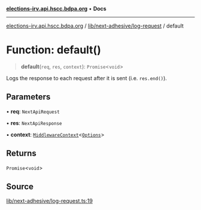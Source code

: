 [**elections-irv.api.hscc.bdpa.org**](../../../../README.md) • **Docs**

***

[elections-irv.api.hscc.bdpa.org](../../../../README.md) / [lib/next-adhesive/log-request](../README.md) / default

# Function: default()

> **default**(`req`, `res`, `context`): `Promise`\<`void`\>

Logs the response to each request after it is sent (i.e. `res.end()`).

## Parameters

• **req**: `NextApiRequest`

• **res**: `NextApiResponse`

• **context**: [`MiddlewareContext`](../../../next-api-glue/type-aliases/MiddlewareContext.md)\<[`Options`](../type-aliases/Options.md)\>

## Returns

`Promise`\<`void`\>

## Source

[lib/next-adhesive/log-request.ts:19](https://github.com/Xunnamius/elections_irv.api.hscc.bdpa.org/blob/c917ea60595d63d322e4038beb12d08f7d64cdd2/lib/next-adhesive/log-request.ts#L19)
